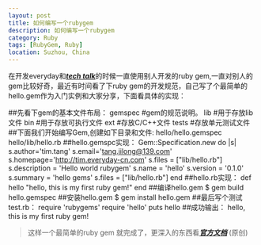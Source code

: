 ```yaml
---
layout: post
title: 如何编写一个rubygem
description: 如何编写一个rubygem
category: Ruby
tags: [RubyGem, Ruby]
location: Suzhou, China
---
```

在开发everyday和[***tech talk***][1]的时候一直使用别人开发的ruby gem,一直对别人的gem比较好奇，最近有时间看了下ruby gem的开发规范，自己写了个最简单的hello.gem作为入门实例和大家分享，下面看具体的实现：

##先看下gem的基本文件布局：
gemspec	#gem的规范说明。
lib                    #用于存放lib文件
bin                   #用于存放可执行文件
ext                   #存放C/C++文件
tests                #存放单元测试文件
##下面我们开始编写Gem,创建如下目录和文件:
hello/hello.gemspec
hello/lib/hello.rb
##hello.gemspc实现：
Gem::Specification.new do |s|
	s.author='tim.tang'
	s.email='tang.jilong@139.com'
	s.homepage='http://tim.everyday-cn.com'
	s.files = ["lib/hello.rb"]
	s.description = 'Hello world rubygem'
	s.name = 'hello'
	s.version = '0.1.0'
	s.summary = 'hello gems'
	s.files = ["lib/hello.rb"]
end
##hello.rb实现：
def hello
	"hello, this is my first ruby gem!"
end
##编译hello.gem
$ gem build hello.gemspec
##安装hello.gem
$ gem install hello.gem
##最后写个测试test.rb：
require 'rubygems'
require 'hello'
puts hello
##成功输出：
hello, this is my first ruby gem!

> 这样一个最简单的ruby gem 就完成了，更深入的东西看[***官方文档***][2] (原创)


  [1]: http://tim.everyday-cn.com "tech talk"
  [2]: http://docs.rubygems.org/read/chapter/20 "rubygem"
